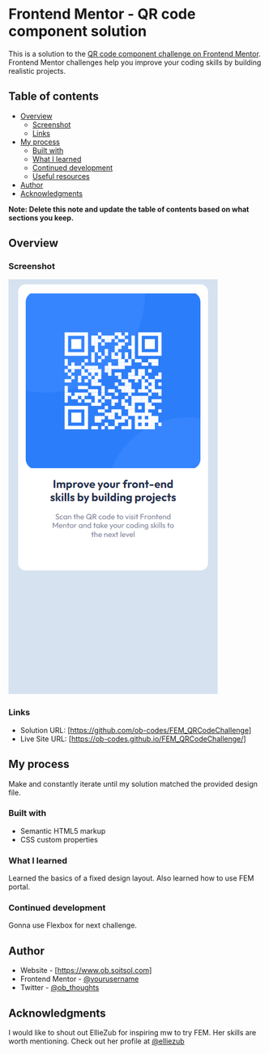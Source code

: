 # Frontend Mentor - QR code component solution

This is a solution to the [QR code component challenge on Frontend Mentor](https://www.frontendmentor.io/challenges/qr-code-component-iux_sIO_H). Frontend Mentor challenges help you improve your coding skills by building realistic projects. 

## Table of contents

- [Overview](#overview)
  - [Screenshot](#screenshot)
  - [Links](#links)
- [My process](#my-process)
  - [Built with](#built-with)
  - [What I learned](#what-i-learned)
  - [Continued development](#continued-development)
  - [Useful resources](#useful-resources)
- [Author](#author)
- [Acknowledgments](#acknowledgments)

**Note: Delete this note and update the table of contents based on what sections you keep.**

## Overview

### Screenshot

![](./screenshot.jpg)

### Links

- Solution URL: [https://github.com/ob-codes/FEM_QRCodeChallenge]
- Live Site URL: [https://ob-codes.github.io/FEM_QRCodeChallenge/]

## My process
Make and constantly iterate until my solution matched the provided design file.
### Built with

- Semantic HTML5 markup
- CSS custom properties

### What I learned

Learned the basics of a fixed design layout. Also learned how to use FEM portal.

### Continued development

Gonna use Flexbox for next challenge.
## Author

- Website - [https://www.ob.soitsol.com]
- Frontend Mentor - [@yourusername](https://www.frontendmentor.io/profile/yourusername)
- Twitter - [@ob_thoughts](https://www.twitter.com/ob_thoughts)

## Acknowledgments

I would like to shout out EllieZub for inspiring mw to try FEM. Her skills are worth mentioning. Check out her profile at [@elliezub](https://www.frontendmentor.io/profile/elliezub)
